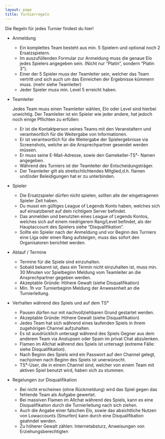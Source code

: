 ```yaml
---
layout: page
title: Turnierregeln
---
```


<p class="message">
  Die Regeln für jedes Turnier findest du hier!
</p>



* Anmeldung
  * Ein komplettes Team besteht aus min. 5 Spielern und optional noch 2 Ersatzspielern.
  * Im auszufüllenden Formular zur Anmeldung muss die genaue Elo jedes Spielers angegeben sein. (Nicht nur “Platin”, sondern “Platin 3”).
  * Einer der 5 Spieler muss der Teamleiter sein, welcher das Team vertritt und sich auch um das Einreichen der Ergebnisse kümmern muss. (mehr siehe Teamleiter)
  * Jeder Spieler muss min. Level 5 erreicht haben.

* Teamleiter

   Jedes Team muss einen Teamleiter wählen, Elo oder Level sind hierbei unwichtig. Der Teamleiter ist ein Spieler wie jeder andere, hat jedoch noch einige Pflichten zu erfüllen:

  * Er ist die Kontaktperson seines Teams mit den Veranstaltern und verantwortlich für die Weitergabe von Informationen.
  * Er ist verantwortlich für die Weitergabe der Spielergebnisse via Screenshots, welche an die Ansprechpartner gesendet werden müssen.
  * Er muss seine E-Mail-Adresse, sowie den Gamekeller-TS³- Namen angegeben.
  * Während des Turniers ist der Teamleiter der Entscheidungsträger.
  * Der Teamleiter gilt als streitschlichtendes Mitglied,d.h. flamen und/oder Beleidigungen hat er zu unterbinden.

* Spieler
  * Die Ersatzspieler dürfen nicht spielen, sollten alle der  eingetragenen Spieler Zeit haben.
  * Du musst ein gültiges League of Legends Konto haben, welches sich auf einsatzbereit auf dem richtigem Server befindet.
  * Das anmelden und benutzten eines League of Legends Kontos, welches sich auf einem niedrigerem Rang/Level befindet, als der Hauptaccount des Spielers siehe “Disqualifikation”.
  * Sollte ein Spieler nach der Anmeldung und vor Beginn des Turniers eine Liga oder einen Rang aufsteigen, muss das sofort den Organisatoren berichtet werden.

* Ablauf / Termine

  * Termine für die Spiele sind einzuhalten.
  * Sobald bekannt ist, dass ein Termin nicht einzuhalten ist, muss min. 30 Minuten vor Spielbeginn Meldung vom Teamleiter an die Ansprechpartner gegeben werden.
  * Akzeptable Gründe: Höhere Gewalt (siehe Disqualifikation)
  * Min. 1h vor Turnierbeginn Meldung der Anwesenheit an die Turnierleitung.

* Verhalten während des Spiels und auf dem TS³

  * Pausen dürfen nur mit nachvollziehbaren Grund gestartet werden.
  * Akzeptable Gründe: Höhere Gewalt (siehe Disqualifikation)
  * Jedes Team hat sich während eines laufenden Spiels in ihrem zugehörigen Channel aufzuhalten.
  * Es ist ausdrücklich untersagt während des Spiels Gegner aus dem anderem Team via Anstupsen oder Spam im privat Chat abzulenken.
  * Flamen im Allchat während des Spiels ist untersagt (extreme Fälle: siehe Disqualifikation).
  * Nach Beginn des Spiels wird ein Passwort auf den Channel gelegt, nachjoinen nach Beginn des Spiels ist unerwünscht.
  * TS³-User, die in einem Channel sind, welcher von einem Team mit aktiven Spiel benutzt wird, haben sich zu stummen.


* Regelungen zur Disqualifikation

  * Bei nicht erscheinen (ohne Rückmeldung) wird das Spiel gegen das fehlende Team als Aufgabe gewertet.
  * Bei massiven Flamen im Allchat während des Spiels, kann es eine Disqualifikation durch die Turnierleitung nach sich ziehen.
  * Auch die Angabe einer falschen Elo, sowie das absichtliche Nutzen von Lowaccounts (Smurfen) kann durch eine Disqualifikation geahndet werden.
  * Zu höherer Gewalt zählen: Internetabsturz, Anweisungen von Erziehungsberechtigten
